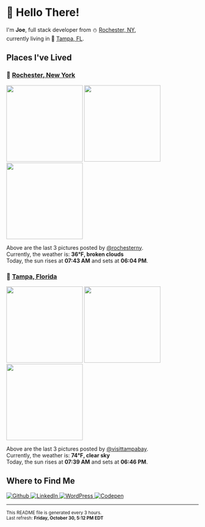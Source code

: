 <h1>👋 Hello There!</h1>
<p>
  I'm <strong>Joe</strong>, full stack developer from ⛄ <a href="#rochester_ny">Rochester, NY</a>,<br />currently living in
  🌴 <a href="#tampa_fl">Tampa, FL</a>.
</p>

<h2>Places I've Lived</h2>

<h3 id="rochester_ny">📍 <a href="https://en.wikipedia.org/wiki/Rochester,_New_York">Rochester, New York</a></h3>

<p>
  <img src=https:&#x2F;&#x2F;scontent-lga3-1.cdninstagram.com&#x2F;v&#x2F;t51.2885-15&#x2F;sh0.08&#x2F;e35&#x2F;p640x640&#x2F;123142677_252351226439839_2784784529814521817_n.jpg?_nc_ht&#x3D;scontent-lga3-1.cdninstagram.com&amp;_nc_cat&#x3D;107&amp;_nc_ohc&#x3D;5GPnjDBPIMkAX_CSV8p&amp;_nc_tp&#x3D;25&amp;oh&#x3D;cc673b8a034d8553efabdbe9556bb5ad&amp;oe&#x3D;5FC606D8 alt="" height="200">
  <img src=https:&#x2F;&#x2F;scontent-lga3-1.cdninstagram.com&#x2F;v&#x2F;t51.2885-15&#x2F;sh0.08&#x2F;e35&#x2F;p640x640&#x2F;123142110_2396273744014307_681997452804894937_n.jpg?_nc_ht&#x3D;scontent-lga3-1.cdninstagram.com&amp;_nc_cat&#x3D;111&amp;_nc_ohc&#x3D;tMtqOWICYEEAX8XBvOu&amp;_nc_tp&#x3D;25&amp;oh&#x3D;433470740b0f895615a42328f2d61b6f&amp;oe&#x3D;5FC500FE alt="" height="200">
  <img src=https:&#x2F;&#x2F;scontent-lga3-1.cdninstagram.com&#x2F;v&#x2F;t51.2885-15&#x2F;e35&#x2F;122900176_356861872266841_647552509467768769_n.jpg?_nc_ht&#x3D;scontent-lga3-1.cdninstagram.com&amp;_nc_cat&#x3D;101&amp;_nc_ohc&#x3D;B_qqzbqf0kEAX8NP99W&amp;tp&#x3D;18&amp;oh&#x3D;6d0b7ac44312d0322ea4b54a75f417d9&amp;oe&#x3D;5FC68A5F alt="" height="200">
</p>

<p>
  Above are the last 3 pictures posted by <a href="https://www.instagram.com/rochesterny/">@rochesterny</a>.<br/>
  Currently, the weather is: <strong>36℉, broken clouds</strong><br/>
  Today, the sun rises at <strong>07:43 AM</strong> and sets at <strong>06:04 PM</strong>.
</p>

<h3 id="tampa_fl">📍 <a href="https://en.wikipedia.org/wiki/Tampa,_Florida">Tampa, Florida</a></h3>

<p>
  <img src=https:&#x2F;&#x2F;scontent-iad3-1.cdninstagram.com&#x2F;v&#x2F;t51.2885-15&#x2F;sh0.08&#x2F;e35&#x2F;p640x640&#x2F;123133155_392846672121494_2684381806244594791_n.jpg?_nc_ht&#x3D;scontent-iad3-1.cdninstagram.com&amp;_nc_cat&#x3D;102&amp;_nc_ohc&#x3D;THw-eUmON7cAX8cge0g&amp;_nc_tp&#x3D;25&amp;oh&#x3D;c80e77bb239b15a4ca904124168335c1&amp;oe&#x3D;5F9EAA87 alt="" height="200">
  <img src=https:&#x2F;&#x2F;scontent-iad3-1.cdninstagram.com&#x2F;v&#x2F;t51.2885-15&#x2F;sh0.08&#x2F;e35&#x2F;p640x640&#x2F;122424970_223057542498617_6039721947451423121_n.jpg?_nc_ht&#x3D;scontent-iad3-1.cdninstagram.com&amp;_nc_cat&#x3D;105&amp;_nc_ohc&#x3D;yV8oAu0llUkAX8NHaAl&amp;_nc_tp&#x3D;25&amp;oh&#x3D;340311bce57a8b00ac4f0fc57ac883eb&amp;oe&#x3D;5FC629B4 alt="" height="200">
  <img src=https:&#x2F;&#x2F;scontent-iad3-1.cdninstagram.com&#x2F;v&#x2F;t51.2885-15&#x2F;sh0.08&#x2F;e35&#x2F;p640x640&#x2F;121269296_205606687739153_8342238848923984092_n.jpg?_nc_ht&#x3D;scontent-iad3-1.cdninstagram.com&amp;_nc_cat&#x3D;105&amp;_nc_ohc&#x3D;Bn6dv6sAUd8AX_9HvLH&amp;_nc_tp&#x3D;25&amp;oh&#x3D;c705e623ceebf11b1ae0a1c0b1684114&amp;oe&#x3D;5F9E961A alt="" height="200">
</p>

<p>
  Above are the last 3 pictures posted by <a href="https://www.instagram.com/visittampabay/">@visittampabay</a>.<br/>
  Currently, the weather is: <strong>74℉, clear sky</strong><br/>
  Today, the sun rises at <strong>07:39 AM</strong> and sets at <strong>06:46 PM</strong>.
</p>

<h2>Where to Find Me</h2>

<p>
  <a href="https://github.com/josephfusco/" target="_blank">
    <img
      alt="Github"
      src="https://img.shields.io/badge/GitHub-%2312100E.svg?&style=for-the-badge&logo=Github&logoColor=white"
    />
  </a>
  <a href="https://www.linkedin.com/in/josephfusco3/" target="_blank">
    <img
      alt="LinkedIn"
      src="https://img.shields.io/badge/linkedin-%230077B5.svg?&style=for-the-badge&logo=linkedin&logoColor=white"
    />
  </a>
  <a href="https://profiles.wordpress.org/joefusco/" target="_blank">
    <img
      alt="WordPress"
      src="https://img.shields.io/badge/wordpress-%2321759B.svg?&style=for-the-badge&logo=wordpress&logoColor=white"
    />
  </a>
  <a href="https://codepen.io/fusco/" target="_blank">
    <img
      alt="Codepen"
      src="https://img.shields.io/badge/codepen-%23000000.svg?&style=for-the-badge&logo=codepen&logoColor=white"
    />
  </a>
</p>

<hr/>

<p>
  <small
    >This README file is generated every 3 hours.
    <br />
    Last refresh: <strong>Friday, October 30, 5:12 PM EDT</strong>
    <br />
  </small>
</p>
